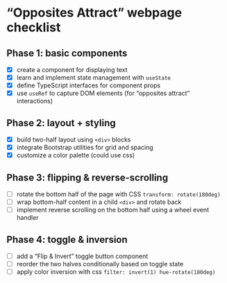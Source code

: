 # “Opposites Attract” webpage checklist

## Phase 1: basic components

- [x] create a component for displaying text
- [x] learn and implement state management with `useState`
- [x] define TypeScript interfaces for component props
- [X] use `useRef` to capture DOM elements (for “opposites attract” interactions)

## Phase 2: layout + styling

- [x] build two-half layout using `<div>` blocks
- [x] integrate Bootstrap utilities for grid and spacing
- [X] customize a color palette (could use css)

## Phase 3: flipping & reverse-scrolling

- [ ] rotate the bottom half of the page with CSS `transform: rotate(180deg)`
- [ ] wrap bottom-half content in a child `<div>` and rotate back
- [ ] implement reverse scrolling on the bottom half using a wheel event handler

## Phase 4: toggle & inversion

- [ ] add a “Flip & Invert” toggle button component
- [ ] reorder the two halves conditionally based on toggle state
- [ ] apply color inversion with css `filter: invert(1) hue-rotate(180deg)`
